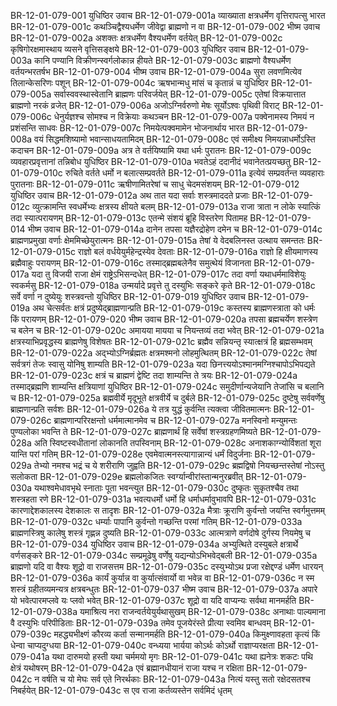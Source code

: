 BR-12-01-079-001  युधिष्ठिर उवाच
BR-12-01-079-001a व्याख्याता क्षत्रधर्मेण वृत्तिरापत्सु भारत
BR-12-01-079-001c कथञ्चिद्वैश्यधर्मेण जीवेद्वा ब्राह्मणो न वा
BR-12-01-079-002  भीष्म उवाच
BR-12-01-079-002a अशक्तः क्षत्रधर्मेण वैश्यधर्मेण वर्तयेत्
BR-12-01-079-002c कृषिगोरक्षमास्थाय व्यसने वृत्तिसङ्क्षये
BR-12-01-079-003  युधिष्ठिर उवाच
BR-12-01-079-003a कानि पण्यानि विक्रीणन्स्वर्गलोकान्न हीयते
BR-12-01-079-003c ब्राह्मणो वैश्यधर्मेण वर्तयन्भरतर्षभ
BR-12-01-079-004  भीष्म उवाच
BR-12-01-079-004a सुरा लवणमित्येव तिलान्केसरिणः पशून्
BR-12-01-079-004c ऋषभान्मधु मांसं च कृतान्नं च युधिष्ठिर
BR-12-01-079-005a सर्वास्ववस्थास्वेतानि ब्राह्मणः परिवर्जयेत्
BR-12-01-079-005c एतेषां विक्रयात्तात ब्राह्मणो नरकं व्रजेत्
BR-12-01-079-006a अजोऽग्निर्वरुणो मेषः सूर्योऽश्वः पृथिवी विराट्
BR-12-01-079-006c धेनुर्यज्ञश्च सोमश्च न विक्रेयाः कथञ्चन
BR-12-01-079-007a पक्वेनामस्य निमयं न प्रशंसन्ति साधवः
BR-12-01-079-007c निमयेत्पक्वमामेन भोजनार्थाय भारत
BR-12-01-079-008a वयं सिद्धमशिष्यामो भवान्साधयतामिदम्
BR-12-01-079-008c एवं समीक्ष्य निमयन्नाधर्मोऽस्ति कदाचन
BR-12-01-079-009a अत्र ते वर्तयिष्यामि यथा धर्मः पुरातनः
BR-12-01-079-009c व्यवहारप्रवृत्तानां तन्निबोध युधिष्ठिर
BR-12-01-079-010a भवतेऽहं ददानीदं भवानेतत्प्रयच्छतु
BR-12-01-079-010c रुचिते वर्तते धर्मो न बलात्सम्प्रवर्तते
BR-12-01-079-011a इत्येवं सम्प्रवर्तन्त व्यवहाराः पुरातनाः
BR-12-01-079-011c ऋषीणामितरेषां च साधु चेदमसंशयम्
BR-12-01-079-012  युधिष्ठिर उवाच
BR-12-01-079-012a अथ तात यदा सर्वाः शस्त्रमाददते प्रजाः
BR-12-01-079-012c व्युत्क्रामन्ति स्वधर्मेभ्यः क्षत्रस्य क्षीयते बलम्
BR-12-01-079-013a राजा त्राता न लोके स्यात्किं तदा स्यात्परायणम्
BR-12-01-079-013c एतन्मे संशयं ब्रूहि विस्तरेण पितामह
BR-12-01-079-014  भीष्म उवाच
BR-12-01-079-014a दानेन तपसा यज्ञैरद्रोहेण दमेन च
BR-12-01-079-014c ब्राह्मणप्रमुखा वर्णाः क्षेममिच्छेयुरात्मनः
BR-12-01-079-015a तेषां ये वेदबलिनस्त उत्थाय समन्ततः
BR-12-01-079-015c राज्ञो बलं वर्धयेयुर्महेन्द्रस्येव देवताः
BR-12-01-079-016a राज्ञो हि क्षीयमाणस्य ब्रह्मैवाहुः परायणम्
BR-12-01-079-016c तस्माद्ब्रह्मबलेनैव समुत्थेयं विजानता
BR-12-01-079-017a यदा तु विजयी राजा क्षेमं राष्ट्रेऽभिसन्दधेत्
BR-12-01-079-017c तदा वर्णा यथाधर्ममाविशेयुः स्वकर्मसु
BR-12-01-079-018a उन्मर्यादे प्रवृत्ते तु दस्युभिः सङ्करे कृते
BR-12-01-079-018c सर्वे वर्णा न दुष्येयुः शस्त्रवन्तो युधिष्ठिर
BR-12-01-079-019  युधिष्ठिर उवाच
BR-12-01-079-019a अथ चेत्सर्वतः क्षत्रं प्रदुष्येद्ब्राह्मणान्प्रति
BR-12-01-079-019c कस्तस्य ब्राह्मणस्त्राता को धर्मः किं परायणम्
BR-12-01-079-020  भीष्म उवाच
BR-12-01-079-020a तपसा ब्रह्मचर्येण शस्त्रेण च बलेन च
BR-12-01-079-020c अमायया मायया च नियन्तव्यं तदा भवेत्
BR-12-01-079-021a क्षत्रस्याभिप्रवृद्धस्य ब्राह्मणेषु विशेषतः
BR-12-01-079-021c ब्रह्मैव सन्नियन्तृ स्यात्क्षत्रं हि ब्रह्मसम्भवम्
BR-12-01-079-022a अद्भ्योऽग्निर्ब्रह्मतः क्षत्रमश्मनो लोहमुत्थितम्
BR-12-01-079-022c तेषां सर्वत्रगं तेजः स्वासु योनिषु शाम्यति
BR-12-01-079-023a यदा छिनत्त्ययोऽश्मानमग्निश्चापोऽभिपद्यते
BR-12-01-079-023c क्षत्रं च ब्राह्मणं द्वेष्टि तदा शाम्यन्ति ते त्रयः
BR-12-01-079-024a तस्माद्ब्रह्मणि शाम्यन्ति क्षत्रियाणां युधिष्ठिर
BR-12-01-079-024c समुदीर्णान्यजेयानि तेजांसि च बलानि च
BR-12-01-079-025a ब्रह्मवीर्ये मृदूभूते क्षत्रवीर्ये च दुर्बले
BR-12-01-079-025c दुष्टेषु सर्ववर्णेषु ब्राह्मणान्प्रति सर्वशः
BR-12-01-079-026a ये तत्र युद्धं कुर्वन्ति त्यक्त्वा जीवितमात्मनः
BR-12-01-079-026c ब्राह्मणान्परिरक्षन्तो धर्ममात्मानमेव च
BR-12-01-079-027a मनस्विनो मन्युमन्तः पुण्यलोका भवन्ति ते
BR-12-01-079-027c ब्राह्मणार्थं हि सर्वेषां शस्त्रग्रहणमिष्यते
BR-12-01-079-028a अति स्विष्टस्वधीतानां लोकानति तपस्विनाम्
BR-12-01-079-028c अनाशकाग्न्योर्विशतां शूरा यान्ति परां गतिम्
BR-12-01-079-028e एवमेवात्मनस्त्यागान्नान्यं धर्मं विदुर्जनाः
BR-12-01-079-029a तेभ्यो नमश्च भद्रं च ये शरीराणि जुह्वति
BR-12-01-079-029c ब्रह्मद्विषो नियच्छन्तस्तेषां नोऽस्तु सलोकता
BR-12-01-079-029e ब्रह्मलोकजितः स्वर्ग्यान्वीरांस्तान्मनुरब्रवीत्
BR-12-01-079-030a यथाश्वमेधावभृथे स्नाताः पूता भवन्त्युत
BR-12-01-079-030c दुष्कृतः सुकृतश्चैव तथा शस्त्रहता रणे
BR-12-01-079-031a भवत्यधर्मो धर्मो हि धर्माधर्मावुभावपि
BR-12-01-079-031c कारणाद्देशकालस्य देशकालः स तादृशः
BR-12-01-079-032a मैत्राः क्रूराणि कुर्वन्तो जयन्ति स्वर्गमुत्तमम्
BR-12-01-079-032c धर्म्याः पापानि कुर्वन्तो गच्छन्ति परमां गतिम्
BR-12-01-079-033a ब्राह्मणस्त्रिषु कालेषु शस्त्रं गृह्णन्न दुष्यति
BR-12-01-079-033c आत्मत्राणे वर्णदोषे दुर्गस्य नियमेषु च
BR-12-01-079-034  युधिष्ठिर उवाच
BR-12-01-079-034a अभ्युत्थिते दस्युबले क्षत्रार्थे वर्णसङ्करे
BR-12-01-079-034c सम्प्रमूढेषु वर्णेषु यद्यन्योऽभिभवेद्बली
BR-12-01-079-035a ब्राह्मणो यदि वा वैश्यः शूद्रो वा राजसत्तम
BR-12-01-079-035c दस्युभ्योऽथ प्रजा रक्षेद्दण्डं धर्मेण धारयन्
BR-12-01-079-036a कार्यं कुर्यान्न वा कुर्यात्संवार्यो वा भवेन्न वा
BR-12-01-079-036c न स्म शस्त्रं ग्रहीतव्यमन्यत्र क्षत्रबन्धुतः
BR-12-01-079-037  भीष्म उवाच
BR-12-01-079-037a अपारे यो भवेत्पारमप्लवे यः प्लवो भवेत्
BR-12-01-079-037c शूद्रो वा यदि वाप्यन्यः सर्वथा मानमर्हति
BR-12-01-079-038a यमाश्रित्य नरा राजन्वर्तयेयुर्यथासुखम्
BR-12-01-079-038c अनाथाः पाल्यमाना वै दस्युभिः परिपीडिताः
BR-12-01-079-039a तमेव पूजयेरंस्ते प्रीत्या स्वमिव बान्धवम्
BR-12-01-079-039c महद्ध्यभीक्ष्णं कौरव्य कर्ता सन्मानमर्हति
BR-12-01-079-040a किमुक्ष्णावहता कृत्यं किं धेन्वा चाप्यदुग्धया
BR-12-01-079-040c वन्ध्यया भार्यया कोऽर्थः कोऽर्थो राज्ञाप्यरक्षता
BR-12-01-079-041a यथा दारुमयो हस्ती यथा चर्ममयो मृगः
BR-12-01-079-041c यथा ह्यनेत्रः शकटः पथि क्षेत्रं यथोषरम्
BR-12-01-079-042a एवं ब्रह्मानधीयानं राजा यश्च न रक्षिता
BR-12-01-079-042c न वर्षति च यो मेघः सर्व एते निरर्थकाः
BR-12-01-079-043a नित्यं यस्तु सतो रक्षेदसतश्च निबर्हयेत्
BR-12-01-079-043c स एव राजा कर्तव्यस्तेन सर्वमिदं धृतम्

